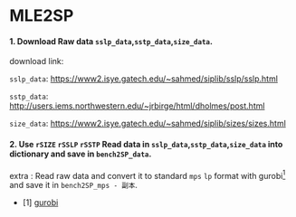 # MLE2SP

#### 1. Download Raw data `sslp_data`,`sstp_data`,`size_data`.
 download link:

`sslp_data`: https://www2.isye.gatech.edu/~sahmed/siplib/sslp/sslp.html

`sstp_data`: http://users.iems.northwestern.edu/~jrbirge/html/dholmes/post.html

`size_data`: https://www2.isye.gatech.edu/~sahmed/siplib/sizes/sizes.html

#### 2. Use `rSIZE` `rSSLP` `rSSTP` Read data in `sslp_data`,`sstp_data`,`size_data` into dictionary and save in `bench2SP_data`.

extra : Read raw data and convert it to standard `mps` `lp` format with gurobi[<sup>1</sup>](#refer-anchor-1) and save it in `bench2SP_mps - 副本`.

<div id="refer-anchor-1"></div>

- [1] [gurobi](https://www.gurobi.com/)
